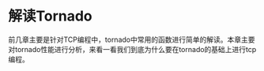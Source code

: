# 解读Tornado

前几章主要是针对TCP编程中，tornado中常用的函数进行简单的解读。本章主要对tornado性能进行分析，来看一看我们到底为什么要在tornado的基础上进行tcp编程。